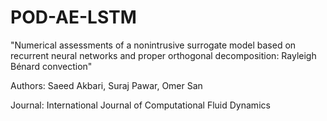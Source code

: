 # POD-AE-LSTM

"Numerical assessments of a nonintrusive surrogate model based on recurrent neural networks and proper orthogonal decomposition: Rayleigh Bénard convection"

Authors: Saeed Akbari, Suraj Pawar, Omer San

Journal: International Journal of Computational Fluid Dynamics
